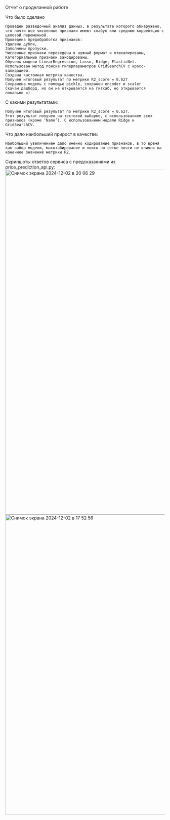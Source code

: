 Отчет о проделанной работе

Что было сделано

    Проведен разведочный анализ данных, в результате которого обнаружено, что почти все численные признаки имеют слабую или среднюю корреляцию с целевой переменной.
    Проведена предобработка признаков:
    Удалены дубли,
    Заполнены пропуски,
    Численные признаки переведены в нужный формат и отшкалированы,
    Категориальные признаки закодированы.
    Обучены модели LinearRegression, Lasso, Ridge, ElasticNet.
    Использован метод поиска гиперпараметров GridSearchCV с кросс-валидацией.
    Создана кастомная метрика качества.
    Получен итоговый результат по метрике R2_score = 0.627
    Сохранена модель с помощью pickle, сохранен encoder и scaler
    Скачан дашборд, но он не открывается на гитхаб, но открывается локально =)

С какими результатами:

    Получен итоговый результат по метрике R2_score = 0.627.
    Этот результат получен на тестовой выборке, с использованием всех признаков (кроме ‘Name’). С использованием модели Ridge и GridSearchCV.

Что дало наибольший прирост в качестве:

    Наибольший увеличением дало именно кодирование признаков, в то время как выбор модели, масштабирование и поиск по сетке почти не влияли на конечное значение метрики R2.

Скриншоты ответов сервиса с предсказаниями из price_prediction_api.py:
<img width="1090" alt="Снимок экрана 2024-12-02 в 20 06 29" src="https://github.com/user-attachments/assets/b64f856a-43ea-4469-b0c0-11225a10153f">
<img width="949" alt="Снимок экрана 2024-12-02 в 17 52 56" src="https://github.com/user-attachments/assets/9aa8017f-2103-42bb-bfd8-83b80747ff19">
